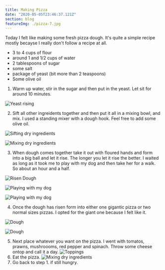 ```yaml
---
title: Making Pizza
date: "2020-05-05T23:46:37.121Z"
section: blog
featureImg: ./pizza-7.jpg
---
```


Today I felt like making some fresh pizza dough. It's quite a simple recipe mostly becayse I really
don't follow a recipe at all.

- 3 to 4 cups of flour 
- around 1 and 1/2 cups of water
- 2 tablespoons of sugar 
- some salt 
- package of yeast (bit more than 2 teaspoons)
- Some olive oil

1. Warm up water, stir in the sugar and then put in the yeast. Let sit for around 10 minutes.

![Yeast rising](./pizza-11.jpg "Yeast rising")

2. Sift all other ingreidents together and then put it all in a mixing bowl, and mix. I used a standing
mixer with a dough hook. Feel free to add some olive oil.

![Sifting dry ingredients](./IMG_4684.jpg "Sifting dry ingredients")

![Mixing dry ingredients](./IMG_2072.jpg "Mixing dry ingredients")

3. When dough comes together take it out with floured hands and form into a big ball and let it rise.
The longer you let it rise the better. I waited as long as it took me to play with my dog and then take her for a walk. 
So about an hour and a half.

![Risen Dough](./pizza-16.jpg "Risen Dough")

![Playing with my dog](./pizza-14.jpg "Playing with my dog")

![Playing with my dog](./pizza-15.jpg "Playing with my dog")

4. Once the dough has risen form into either one gigantic pizza or two normal sizes pizzas. I opted for the giant one 
because I felt like it.

![Dough](./pizza-10.jpg "Dough")

![Dough](./pizza-17.jpg "Dough")

5. Next place whatever you want on the pizza. I went with tomatos, prawns, mushroooms, red pepper and spinach. Throw some
cheese ontop and call it a day.
![Toppings](./pizza-6.jpg "Topping")
6. Eat the pizza.
![Mixing dry ingredients](./IMG_2404.jpg "Mixing dry ingredients")
7. Go back to step 1. if still hungry.
